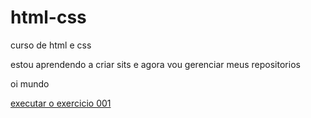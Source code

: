 # html-css
 curso de html e css

estou aprendendo a criar sits e agora vou gerenciar meus repositorios 

oi mundo 


<a href="https://pablobretan.github.io/html-css/exercicios/ex 01/index">executar o exercicio 001</a>

